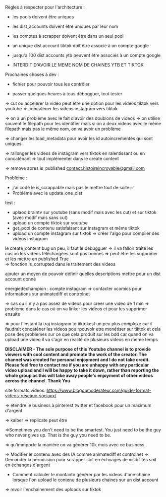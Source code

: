 Règles à respecter pour l'architecture :

- les pools doivent être uniques

- les dist_accounts doivent être uniques par leur nom

- les comptes à scrapper doivent être dans un seul pool

- un unique dist account tiktok doit être associé à un compte google

- jusqu'à 100 dist accounts ytb peuvent être associés à un compte google

- INTERDIT D'AVOIR LE MEME NOM DE CHAINES YTB ET TIKTOK




Prochaines choses à dev :

- fichier pour pouvoir tous les contrôler

- passer quelques heures à tous débogguer, tout tester




=> cut ou accelerer la video peut être une option pour les videos tiktok vers youtube
=> concaténer les videos instagram vers tiktok



=> on a un problème avec le fait d'avoir des doublons de videos => on utilise souvent le filepath pour les identifier
mais si on a deux videos avec le même filepath mais pas le même nom, on va avoir un problème

=> changer les load_metadata pour avoir les id autoincrementés qui sont uniques

=> rallonger les videos de instagram vers tiktok en ralentissant ou en concaténant
=> tout implémenter dans le create content

=> remove apres is_published
contact.histoireincroyable@gmail.com


Problème :
- j'ai codé le is_scrappable mais pas le mettre tout de suite ✅
- Problème avec le update_one_dist 


test : 
- uplaod braintv sur youtube (sans modif mais avec les cut) et sur tiktok (avec modif mais sans cut)
- upload un compte tiktok sur youtube
- get_pool de contenu satisfaisant sur instagram et même tiktok 
- upload un compte instagram sur tiktok => créer l'algo pour compiler des videos instagram


le create_content bug un peu, il faut le debugguer
=> il va falloir traîté les cas où les vidéos téléchargées sont pas bonnes => peut être les supprimer et les mettre en published True   
=> fonction is_corrupted dans le traitement des videos

ajouter un moyen de pouvoir définir quelles descriptions mettre pour un dist account donné

energiedechampion : compte instagram
=> contacter xcomics pour informations sur animatediff et controlnet


=> cas ou il n'y a pas assez de videos pour creer une video de 1 min
=> probleme dans le cas où on va linker les videos et pour les supprimer ensuite


=> pour l'instant la traj instagram to tiktokest un peu plus complexe car il faudrait concaténer les videos pou rpouvoir etre monétiser sur tiktok et cela pose des problemes sur ce que cela produit sur les bdd car quand on va upload une video il va s'agir en realité de plusieurs videos en meme temps

**DISCLAIMER - The sole purpose of this Youtube channel is to provide viewers with cool content and promote the work of the creator. The channel was created for personal enjoyment and I do not take credit. Please feel free to contact me if you are unhappy with any particular video upload and I will be happy to take it down, rather than reporting the whole group as this will take away people's enjoyment of other videos across the channel. Thank You**

site formats videos: https://www.blogdumoderateur.com/guide-format-videos-reseaux-sociaux/


=> étendre le business à pinterest twitter et facebook pour un maximum d'argent

=> kaiber
=> replicate peut être


=>Sometimes you don't need to be the smartest. You just need to be the guy who never gives up. That is the guy you need to be.

=> qu'immporte la manière on va générer 10k mois avec ce business.

=> Modifier le contenu avec des IA comme animatediff et controlnet
=> Demander la permission pour scrapper soit en échnages de visibilités soit en échanges d'argent
- Comment calculer le montantn générer par les videos d'une chaine lorsque l'on upload le contenu de plusieurs chaines sur un dist account


=> revoir l'enchainement des uploads sur tiktok
